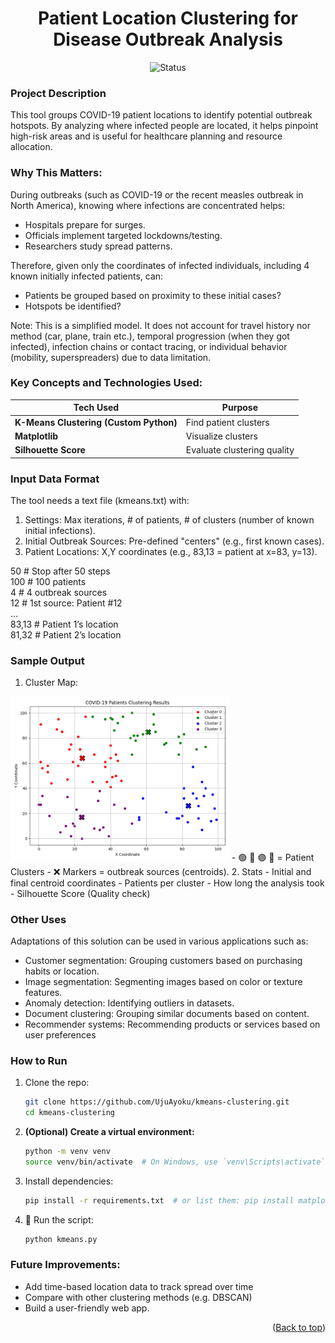 <a id="readme-top"></a>

<div align="center">
  <h1>Patient Location Clustering for Disease Outbreak Analysis</h1>

![Status](https://img.shields.io/badge/Status-Concept-blue)

</div>

### Project Description
This tool groups COVID-19 patient locations to identify potential outbreak hotspots. By analyzing where infected people are located, it helps pinpoint high-risk areas and is useful for healthcare planning and resource allocation.

### Why This Matters:
During outbreaks (such as COVID-19 or the recent measles outbreak in North America), knowing where infections are concentrated helps:

- Hospitals prepare for surges.
- Officials implement targeted lockdowns/testing.
- Researchers study spread patterns.

Therefore, given only the coordinates of infected individuals, including 4 known initially infected patients, can:
- Patients be grouped based on proximity to these initial cases?
- Hotspots be identified?

Note: This is a simplified model. It does not account for travel history nor method (car, plane, train etc.), temporal progression (when they got infected), infection chains or contact tracing, or individual behavior (mobility, superspreaders) due to data limitation.

### Key Concepts and Technologies Used:
| Tech Used              | Purpose                                  |
| ---------------------- | ---------------------------------------- |
| **K-Means Clustering (Custom Python)** | Find patient clusters    |
| **Matplotlib**         | Visualize clusters                       |
| **Silhouette Score**   | Evaluate clustering quality              |


### Input Data Format
The tool needs a text file (kmeans.txt) with: 
1. Settings: Max iterations, # of patients, # of clusters (number of known initial infections).
2. Initial Outbreak Sources: Pre-defined "centers" (e.g., first known cases).
3. Patient Locations: X,Y coordinates (e.g., 83,13 = patient at x=83, y=13).

50   # Stop after 50 steps  
100  # 100 patients  
4    # 4 outbreak sources  
12   # 1st source: Patient #12  
...  
83,13 # Patient 1’s location  
81,32 # Patient 2’s location  

### Sample Output
1. Cluster Map:
<img src="https://github.com/UjuAyoku/outbreak-hotspot-tracker/blob/main/kmeans.png" alt="Cluster Map Visualization" width="350"/>
- 🟢 🔵 🟣 🔴 = Patient Clusters  
- ❌ Markers = outbreak sources (centroids).
2. Stats
  - Initial and final centroid coordinates
  - Patients per cluster
  - How long the analysis took
  - Silhouette Score (Quality check)


### Other Uses
Adaptations of this solution can be used in various applications such as:
- Customer segmentation: Grouping customers based on purchasing habits or location.
- Image segmentation: Segmenting images based on color or texture features.
- Anomaly detection: Identifying outliers in datasets.
- Document clustering: Grouping similar documents based on content.
- Recommender systems: Recommending products or services based on user preferences


### How to Run

1. Clone the repo:
   ```bash
   git clone https://github.com/UjuAyoku/kmeans-clustering.git
   cd kmeans-clustering
   ```
2.  **(Optional) Create a virtual environment:**
    ```bash
    python -m venv venv
    source venv/bin/activate  # On Windows, use `venv\Scripts\activate`
    ```
3.  Install dependencies:
    ```bash
    pip install -r requirements.txt  # or list them: pip install matplotlib numpy scikit-learn
    ```
4.  🚀 Run the script:
    ```bash
    python kmeans.py
    ```

### Future Improvements:
- Add time-based location data to track spread over time
- Compare with other clustering methods (e.g. DBSCAN)  
- Build a user-friendly web app.

<p align="right">(<a href="#readme-top">Back to top</a>)</p>
